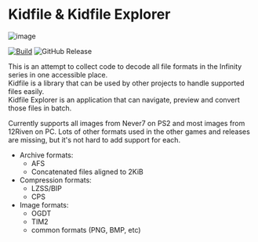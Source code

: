 # Kidfile & Kidfile Explorer

![image](https://github.com/user-attachments/assets/1f161034-366d-4f39-af5f-45bb904757b0)

[![Build](https://github.com/malucard/kidfile/actions/workflows/build.yml/badge.svg)](https://github.com/malucard/kidfile/actions/workflows/build.yml) ![GitHub Release](https://img.shields.io/github/v/release/malucard/kidfile)

This is an attempt to collect code to decode all file formats in the Infinity series in one accessible place.  
Kidfile is a library that can be used by other projects to handle supported files easily.  
Kidfile Explorer is an application that can navigate, preview and convert those files in batch.

Currently supports all images from Never7 on PS2 and most images from 12Riven on PC. Lots of other formats used in the other games and releases are missing, but it's not hard to add support for each.

- Archive formats:
  - AFS
  - Concatenated files aligned to 2KiB
- Compression formats:
  - LZSS/BIP
  - CPS
- Image formats:
  - OGDT
  - TIM2
  - common formats (PNG, BMP, etc)
